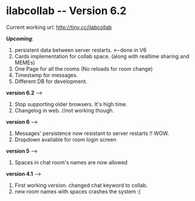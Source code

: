 # ilabcollab -- Version 6.2
Current working url: http://tiny.cc/ilabcollab


***Upcoming***:
1. persistent data between server restarts. <--done in V6
2. Cards implementation for collab space. (along with realtime sharing and MEMEs)
3. One Page for all the rooms (No reloads for room change)
4. Timestamp for messages.
5. Different DB for development.

**version 6.2** -->
1. Stop supporting older browsers. It's high time.
2. Changelog in web. //not working though.

**version 6** -->
1. Messages' persistence now resistant to server restarts !! WOW.
2. Dropdown available for room login screen

**version 5** -->
1. Spaces in chat room's names are now allowed

**version 4.1** -->
1. First working version. changed chat keyword to collab.
2. new room names with spaces crashes the system :(